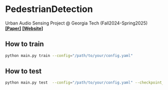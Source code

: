 # PedestrianDetection
Urban Audio Sensing Project @ Georgia Tech (Fall2024-Spring2025)
[**[Paper]**](https://arxiv.org/abs/2309.06531)
[**[Website]**](https://urbanaudiosensing.github.io/)

## How to train
```bash
python main.py train --config="/path/to/your/config.yaml"
```

## How to test
```bash
python main.py test  --config="/path/to/your/config.yaml" --checkpoint_path="/path/to/your/checkpoint.ckpt"
```
